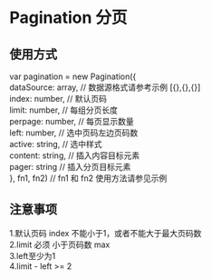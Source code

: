 # Pagination 分页

## 使用方式

  var pagination = new Pagination({ <br />
      dataSource: array, // 数据源格式请参考示例 [{},{},{}] <br />
      index: number, // 默认页码 <br />
      limit: number, // 每组分页长度 <br />
      perpage: number, // 每页显示数量 <br />
      left: number, // 选中页码左边页码数 <br />
      active: string, // 选中样式 <br />
      content: string, // 插入内容目标元素 <br />
      pager: string // 插入分页目标元素 <br />
  }, fn1, fn2) // fn1 和 fn2 使用方法请参见示例 <br />
  
## 注意事项

  1.默认页码 index 不能小于1，或者不能大于最大页码数 <br />
  2.limit 必须 小于页码数 max <br />
  3.left至少为1 <br />
  4.limit - left >= 2 <br />

